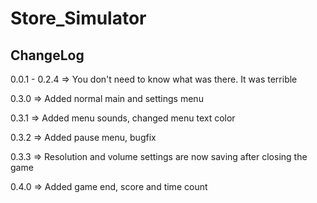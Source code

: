 # Store_Simulator

## ChangeLog

0.0.1 - 0.2.4 => You don't need to know what was there. It was terrible

0.3.0 => Added normal main and settings menu

0.3.1 => Added menu sounds, changed menu text color

0.3.2 => Added pause menu, bugfix

0.3.3 => Resolution and volume settings are now saving after closing the game

0.4.0 => Added game end, score and time count